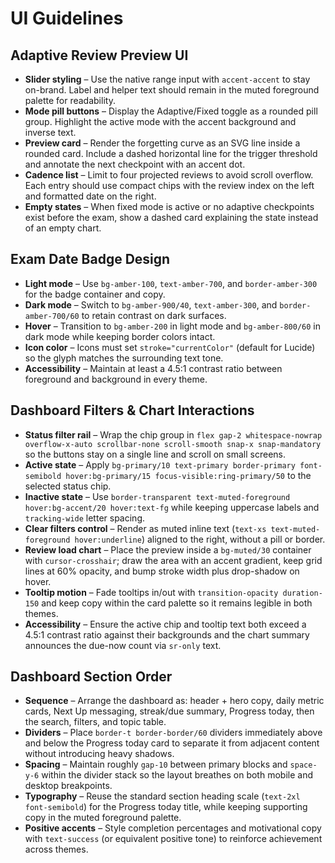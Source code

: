 # UI Guidelines

## Adaptive Review Preview UI

- **Slider styling** – Use the native range input with `accent-accent` to stay on-brand. Label and helper text should remain in the muted foreground palette for readability.
- **Mode pill buttons** – Display the Adaptive/Fixed toggle as a rounded pill group. Highlight the active mode with the accent background and inverse text.
- **Preview card** – Render the forgetting curve as an SVG line inside a rounded card. Include a dashed horizontal line for the trigger threshold and annotate the next checkpoint with an accent dot.
- **Cadence list** – Limit to four projected reviews to avoid scroll overflow. Each entry should use compact chips with the review index on the left and formatted date on the right.
- **Empty states** – When fixed mode is active or no adaptive checkpoints exist before the exam, show a dashed card explaining the state instead of an empty chart.

## Exam Date Badge Design

- **Light mode** – Use `bg-amber-100`, `text-amber-700`, and `border-amber-300` for the badge container and copy.
- **Dark mode** – Switch to `bg-amber-900/40`, `text-amber-300`, and `border-amber-700/60` to retain contrast on dark surfaces.
- **Hover** – Transition to `bg-amber-200` in light mode and `bg-amber-800/60` in dark mode while keeping border colors intact.
- **Icon color** – Icons must set `stroke="currentColor"` (default for Lucide) so the glyph matches the surrounding text tone.
- **Accessibility** – Maintain at least a 4.5:1 contrast ratio between foreground and background in every theme.

## Dashboard Filters & Chart Interactions

- **Status filter rail** – Wrap the chip group in `flex gap-2 whitespace-nowrap overflow-x-auto scrollbar-none scroll-smooth snap-x snap-mandatory` so the buttons stay on a single line and scroll on small screens.
- **Active state** – Apply `bg-primary/10 text-primary border-primary font-semibold hover:bg-primary/15 focus-visible:ring-primary/50` to the selected status chip.
- **Inactive state** – Use `border-transparent text-muted-foreground hover:bg-accent/20 hover:text-fg` while keeping uppercase labels and `tracking-wide` letter spacing.
- **Clear filters control** – Render as muted inline text (`text-xs text-muted-foreground hover:underline`) aligned to the right, without a pill or border.
- **Review load chart** – Place the preview inside a `bg-muted/30` container with `cursor-crosshair`; draw the area with an accent gradient, keep grid lines at 60% opacity, and bump stroke width plus drop-shadow on hover.
- **Tooltip motion** – Fade tooltips in/out with `transition-opacity duration-150` and keep copy within the card palette so it remains legible in both themes.
- **Accessibility** – Ensure the active chip and tooltip text both exceed a 4.5:1 contrast ratio against their backgrounds and the chart summary announces the due-now count via `sr-only` text.

## Dashboard Section Order

- **Sequence** – Arrange the dashboard as: header + hero copy, daily metric cards, Next Up messaging, streak/due summary, Progress today, then the search, filters, and topic table.
- **Dividers** – Place `border-t border-border/60` dividers immediately above and below the Progress today card to separate it from adjacent content without introducing heavy shadows.
- **Spacing** – Maintain roughly `gap-10` between primary blocks and `space-y-6` within the divider stack so the layout breathes on both mobile and desktop breakpoints.
- **Typography** – Reuse the standard section heading scale (`text-2xl font-semibold`) for the Progress today title, while keeping supporting copy in the muted foreground palette.
- **Positive accents** – Style completion percentages and motivational copy with `text-success` (or equivalent positive tone) to reinforce achievement across themes.
